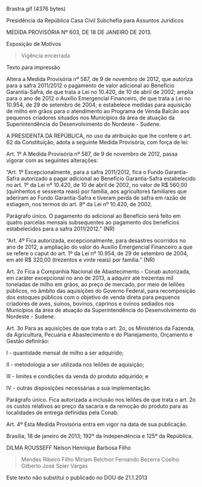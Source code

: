 Brastra.gif (4376 bytes)

Presidência da República
Casa Civil
Subchefia para Assuntos Jurídicos


MEDIDA PROVISÓRIA Nº 603, DE 18 DE JANEIRO DE 2013.

Exposição de Motivos
> Vigência encerrada

Texto para impressão

Altera a Medida Provisória nº 587, de 9 de novembro de 2012, que autoriza para a safra 2011/2012 o pagamento de valor adicional ao Benefício Garantia-Safra, de que trata a Lei no 10.420, de 10 de abril de 2002; amplia para o ano de 2012 o Auxílio Emergencial Financeiro, de que trata a Lei no 10.954, de 29 de setembro de 2004; e estabelece medidas para aquisição de milho em grãos para o atendimento ao Programa de Venda Balcão aos pequenos criadores situados nos Municípios da área de atuação da Superintendência do Desenvolvimento do Nordeste - Sudene.


A PRESIDENTA DA REPÚBLICA, no uso da atribuição que lhe confere o art. 62 da Constituição, adota a seguinte Medida Provisória, com força de lei:

Art. 1º  A Medida Provisória nº 587, de 9 de novembro de 2012, passa vigorar com as seguintes alterações:



“Art. 1º    Excepcionalmente, para a safra 2011/2012, fica o Fundo Garantia-Safra autorizado a pagar adicional ao Benefício Garantia-Safra estabelecido no art. 1º da Lei nº 10.420, de 10 de abril de 2002, no valor de R$ 560,00 (quinhentos e sessenta reais) por família, aos agricultores familiares que aderiram ao Fundo Garantia-Safra e tiveram perda de safra em razão de estiagem, nos termos do art. 8º da Lei nº 10.420, de 2002.

Parágrafo único.  O pagamento do adicional ao Benefício será feito em quatro parcelas mensais subsequentes ao pagamento dos benefícios estabelecidos para a safra 2011/2012.” (NR)

“Art. 4º  Fica autorizada, excepcionalmente, para desastres ocorridos no ano de 2012, a ampliação do valor do Auxílio Emergencial Financeiro a que se refere o caput do art. 1º da Lei nº 10.954, de 29 de setembro de 2004, em até R$ 320,00 (trezentos e vinte reais) por família.” (NR)

Art. 2o  Fica a Companhia Nacional de Abastecimento - Conab autorizada, em caráter excepcional no ano de 2013, a adquirir até trezentas mil toneladas de milho em grãos, ao preço de mercado, por meio de leilões públicos, no âmbito das aquisições do Governo Federal, para recomposição dos estoques públicos com o objetivo de venda direta para pequenos criadores de aves, suínos, bovinos, caprinos e ovinos sediados nos Municípios da área de atuação da Superintendência do Desenvolvimento do Nordeste - Sudene.

Art. 3o  Para as aquisições de que trata o art. 2o, os Ministérios da Fazenda, da Agricultura, Pecuária e Abastecimento e do Planejamento, Orçamento e Gestão definirão:

I - quantidade mensal de milho a ser adquirido;

II - metodologia a ser utilizada nos leilões de aquisição;

III - limites e condições da venda do produto adquirido; e

IV - outras disposições necessárias a sua implementação.

Parágrafo único. Fica autorizada a inclusão nos leilões de que trata o art. 2o os custos relativos ao preço da sacaria e da remoção do produto para as localidades de entrega definidas pela Conab.

Art. 4º  Esta Medida Provisória entra em vigor na data de sua publicação.

Brasília, 18 de janeiro de 2013; 192º da Independência e 125º da República.

DILMA ROUSSEFF
Nelson Henrique Barbosa Filho
> Mendes Ribeiro Filho
> Miriam Belchior
> Fernando Bezerra Coelho
> Gilberto José Spier Vargas

Este texto não substitui o publicado no DOU de 21.1.2013










